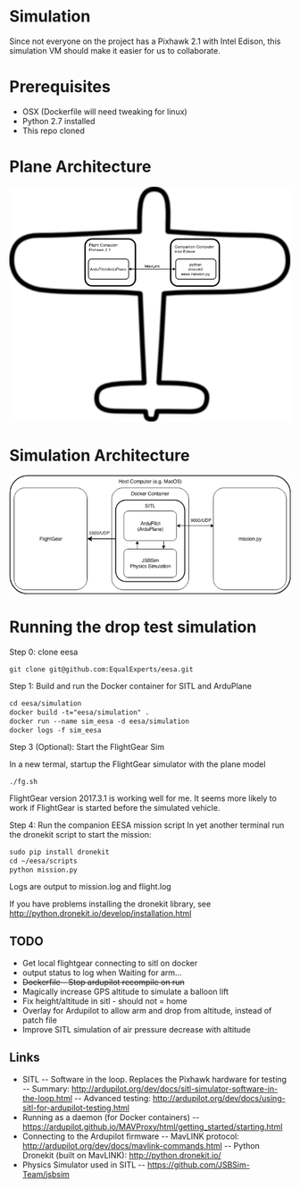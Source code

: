 # Simulation

Since not everyone on the project has a Pixhawk 2.1 with Intel Edison, this simulation VM should make it easier for us to collaborate.

# Prerequisites

- OSX (Dockerfile will need tweaking for linux)
- Python 2.7 installed
- This repo cloned

# Plane Architecture

![Space Plane Architecture](https://github.com/EqualExperts/eesa/blob/master/simulation/Space%20Plane%20Architecture.png)

# Simulation Architecture

![Simulation Architecture](https://github.com/EqualExperts/eesa/blob/master/simulation/SITL.png)

# Running the drop test simulation
Step 0: clone eesa
```
git clone git@github.com:EqualExperts/eesa.git
```

Step 1: Build and run the Docker container for SITL and ArduPlane
```
cd eesa/simulation
docker build -t="eesa/simulation" .
docker run --name sim_eesa -d eesa/simulation
docker logs -f sim_eesa
```
Step 3 (Optional): Start the FlightGear Sim

In a new termal, startup the FlightGear simulator with the plane model
```
./fg.sh
```
FlightGear version 2017.3.1 is working well for me.  It seems more likely to work if FlightGear is started before the simulated vehicle.

Step 4: Run the companion EESA mission script
In yet another terminal run the dronekit script to start the mission:
```
sudo pip install dronekit
cd ~/eesa/scripts
python mission.py
```

Logs are output to mission.log and flight.log

If you have problems installing the dronekit library, see http://python.dronekit.io/develop/installation.html

## TODO
- Get local flightgear connecting to sitl on docker
- output status to log when Waiting for arm...
- <del>Dockerfile - Stop ardupilot recompile on run</del>
- Magically increase GPS altitude to simulate a balloon lift
- Fix height/altitude in sitl - should not = home
- Overlay for Ardupilot to allow arm and drop from altitude, instead of patch file
- Improve SITL simulation of air pressure decrease with altitude

## Links
- SITL
-- Software in the loop.  Replaces the Pixhawk hardware for testing
-- Summary: http://ardupilot.org/dev/docs/sitl-simulator-software-in-the-loop.html
-- Advanced testing: http://ardupilot.org/dev/docs/using-sitl-for-ardupilot-testing.html
- Running as a daemon (for Docker containers)
-- https://ardupilot.github.io/MAVProxy/html/getting_started/starting.html
- Connecting to the Ardupilot firmware
-- MavLINK protocol: http://ardupilot.org/dev/docs/mavlink-commands.html
-- Python Dronekit (built on MavLINK): http://python.dronekit.io/
- Physics Simulator used in SITL
-- https://github.com/JSBSim-Team/jsbsim

